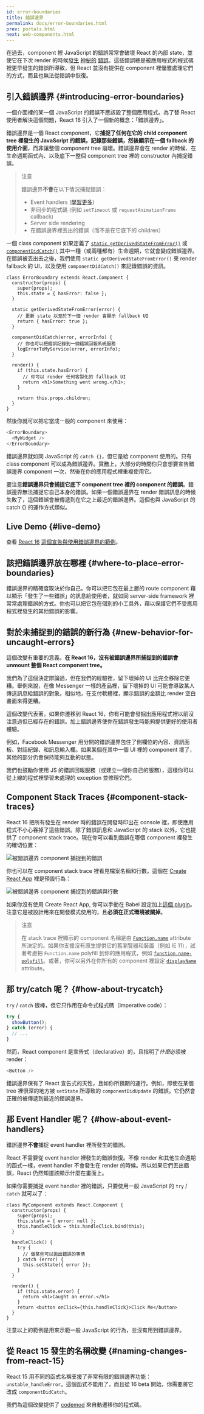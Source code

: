 ```yaml
---
id: error-boundaries
title: 錯誤邊界
permalink: docs/error-boundaries.html
prev: portals.html
next: web-components.html
---
```


在過去，component 裡 JavaScript 的錯誤常常會破壞 React 的內部 state，並使它在下次 render 的時候[發生](https://github.com/facebook/react/issues/4026) [神秘的](https://github.com/facebook/react/issues/6895) [錯誤](https://github.com/facebook/react/issues/8579)。這些錯誤總是被應用程式的程式碼裡更早發生的錯誤所導致，但 React 並沒有提供在 component 裡優雅處理它們的方式，而且也無法從錯誤中恢復。


## 引入錯誤邊界 {#introducing-error-boundaries}

一個介面裡的某一個 JavaScript 的錯誤不應該毀了整個應用程式。為了替 React 使用者解決這個問題，React 16 引入了一個新的概念：「錯誤邊界」。

錯誤邊界是一個 React component，它**捕捉了任何在它的 child component tree 裡發生的 JavaScript 的錯誤，記錄那些錯誤，然後顯示在一個 fallback 的使用介面**，而非讓整個 component tree 崩壞。錯誤邊界會在 render 的時候、在生命週期函式內、以及底下一整個 component tree 裡的 constructor 內捕捉錯誤。

> 注意
>
> 錯誤邊界**不會**在以下情況捕捉錯誤：
>
> * Event handlers ([學習更多](#how-about-event-handlers))
> * 非同步的程式碼 (例如 `setTimeout` 或 `requestAnimationFrame` callback)
> * Server side rendering
> * 在錯誤邊界裡丟出的錯誤（而不是在它底下的 children）

一個 class component 如果定義了 [`static getDerivedStateFromError()`](/docs/react-component.html#static-getderivedstatefromerror) 或 [`componentDidCatch()`](/docs/react-component.html#componentdidcatch) 其中一種（或兩種都有）生命週期，它就會變成錯誤邊界。在錯誤被丟出去之後，我們使用 `static getDerivedStateFromError()` 來 render fallback 的 UI，以及使用 `componentDidCatch()` 來記錄錯誤的資訊。

```js{7-10,12-15,18-21}
class ErrorBoundary extends React.Component {
  constructor(props) {
    super(props);
    this.state = { hasError: false };
  }

  static getDerivedStateFromError(error) {
    // 更新 state 以至於下一個 render 會顯示 fallback UI
    return { hasError: true };
  }

  componentDidCatch(error, errorInfo) {
    // 你也可以把錯誤記錄到一個錯誤回報系統服務
    logErrorToMyService(error, errorInfo);
  }

  render() {
    if (this.state.hasError) {
      // 你可以 render 任何客製化的 fallback UI
      return <h1>Something went wrong.</h1>;
    }

    return this.props.children;
  }
}
```

然後你就可以把它當成一般的 component 來使用：

```js
<ErrorBoundary>
  <MyWidget />
</ErrorBoundary>
```

錯誤邊界就如同 JavaScript 的 `catch {}`，但它是給 component 使用的。只有 class component 可以成為錯誤邊界。實務上，大部分的時間你只會想要宣告錯誤邊界 component 一次，然後在你的應用程式裡重複使用它。

要注意**錯誤邊界只會捕捉它底下 component tree 裡的 component 的錯誤**。錯誤邊界無法捕捉它自己本身的錯誤。如果一個錯誤邊界在 render 錯誤訊息的時候失敗了，這個錯誤會被傳遞到在它之上最近的錯誤邊界。這個也與 JavaScript 的 catch {} 的運作方式類似。

## Live Demo {#live-demo}

查看 [React 16](/blog/2017/09/26/react-v16.0.html) [這個宣告與使用錯誤邊界的範例](https://codepen.io/gaearon/pen/wqvxGa?editors=0010)。


## 該把錯誤邊界放在哪裡 {#where-to-place-error-boundaries}

錯誤邊界的精確度取決於你自己。你可以把它包在最上層的 route component 藉以顯示「發生了一些錯誤」的訊息給使用者，就如同 server-side framework 裡常常處理錯誤的方式。你也可以把它包在個別的小工具外，藉以保護它們不受應用程式裡發生的其他錯誤的影響。


## 對於未捕捉到的錯誤的新行為 {#new-behavior-for-uncaught-errors}

這個改變有重要的意義。**在 React 16，沒有被錯誤邊界所捕捉到的錯誤會 unmount 整個 React component tree。**

我們為了這個決定辯論過，但在我們的經驗裡，留下壞掉的 UI 比完全移除它更糟。舉例來說，在像 Messenger 一樣的產品裡，留下壞掉的 UI 可能會導致某人傳送訊息給錯誤的對象。相似地，在支付軟體裡，顯示錯誤的金額比 render 空白畫面來得更糟。

這個改變代表著，如果你遷移到 React 16，你有可能會發掘出應用程式裡以前沒注意過但已經存在的錯誤。加上錯誤邊界使你在錯誤發生時能夠提供更好的使用者體驗。

例如，Facebook Messenger 用分開的錯誤邊界包住了側欄位的內容、資訊面板、對話紀錄、和訊息輸入欄。如果某個在其中一個 UI 裡的 component 壞了，其他的部分仍會保持能夠互動的狀態。

我們也鼓勵你使用 JS 的錯誤回報服務（或建立一個你自己的服務），這樣你可以從上線的程式裡學習未處理的 exception 並修理它們。


## Component Stack Traces {#component-stack-traces}

React 16 把所有發生在 render 時的錯誤在開發時印出在 console 裡，即使應用程式不小心吞掉了這些錯誤。除了錯誤訊息和 JavaScript 的 stack 以外，它也提供了 component stack trace。現在你可以看到錯誤在哪個 component 裡發生的確切位置：

<img src="../images/docs/error-boundaries-stack-trace.png" style="max-width:100%" alt="被錯誤邊界 component 捕捉到的錯誤">

你也可以在 component stack trace 裡看見檔案名稱和行數。這個在 [Create React App](https://github.com/facebookincubator/create-react-app) 裡是預設行為：

<img src="../images/docs/error-boundaries-stack-trace-line-numbers.png" style="max-width:100%" alt="被錯誤邊界 component 捕捉到的錯誤與行數">

如果你沒有使用 Create React App, 你可以手動在 Babel 設定加上[這個 plugin](https://www.npmjs.com/package/@babel/plugin-transform-react-jsx-source)。注意它是被設計用來在開發模式使用的，且**必須在正式環境被關掉**。

> 注意
>
> 在 stack trace 裡顯示的 component 名稱是由 [`Function.name`](https://developer.mozilla.org/zh-TW/docs/Web/JavaScript/Reference/Global_Objects/Function/name) attribute 所決定的。如果你支援沒有原生提供它的舊瀏覽器和裝置（例如 IE 11），試著考慮把 `Function.name` polyfill 到你的應用程式，例如 [`function.name-polyfill`](https://github.com/JamesMGreene/Function.name)。或著，你可以另外在你所有的 component 裡設定 [`displayName`](/docs/react-component.html#displayname) attribute。


## 那 try/catch 呢？ {#how-about-trycatch}

`try` / `catch` 很棒，但它只作用在命令式程式碼（imperative code）：

```js
try {
  showButton();
} catch (error) {
  // ...
}
```

然而，React component 是宣告式（declarative）的，且指明了*什麼*必須被 render：

```js
<Button />
```

錯誤邊界保有了 React 宣告式的天性，且如你所預期的運行。例如，即使在某個 tree 裡很深的地方被 `setState` 所導致的 `componentDidUpdate` 的錯誤，它仍然會正確的被傳遞到最近的錯誤邊界。

## 那 Event Handler 呢？ {#how-about-event-handlers}

錯誤邊界**不會**捕捉 event handler 裡所發生的錯誤。

React 不需要從 event handler 裡發生的錯誤恢復。不像 render 和其他生命週期的函式一樣，event handler 不會發生在 render 的時候。所以如果它們丟出錯誤，React 仍然知道該顯示什麼在畫面上。

如果你需要捕捉 event handler 裡的錯誤，只要使用一般 JavaScript 的 `try` / `catch` 就可以了：

```js{9-13,17-20}
class MyComponent extends React.Component {
  constructor(props) {
    super(props);
    this.state = { error: null };
    this.handleClick = this.handleClick.bind(this);
  }

  handleClick() {
    try {
      // 做某些可以拋出錯誤的事情
    } catch (error) {
      this.setState({ error });
    }
  }

  render() {
    if (this.state.error) {
      return <h1>Caught an error.</h1>
    }
    return <button onClick={this.handleClick}>Click Me</button>
  }
}
```

注意以上的範例是用來示範一般 JavaScript 的行為，並沒有用到錯誤邊界。

## 從 React 15 發生的名稱改變 {#naming-changes-from-react-15}

React 15 用不同的函式名稱支援了非常有限的錯誤邊界功能：`unstable_handleError`。這個函式不能用了，而且從 16 beta 開始，你需要將它改成 `componentDidCatch`。

我們為這個改變提供了 [codemod](https://github.com/reactjs/react-codemod#error-boundaries) 來自動遷移你的程式碼。
